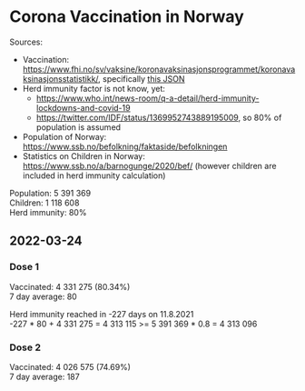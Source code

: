 # Corona Vaccination in Norway

Sources:

- Vaccination: <https://www.fhi.no/sv/vaksine/koronavaksinasjonsprogrammet/koronavaksinasjonsstatistikk/>, specifically [this JSON](https://www.fhi.no/api/chartdata/api/99119)
- Herd immunity factor is not know, yet:
  - <https://www.who.int/news-room/q-a-detail/herd-immunity-lockdowns-and-covid-19>
  - <https://twitter.com/IDF/status/1369952743889195009>, so 80% of population is assumed
- Population of Norway: <https://www.ssb.no/befolkning/faktaside/befolkningen>
- Statistics on Children in Norway: https://www.ssb.no/a/barnogunge/2020/bef/ (however children are included in herd immunity calculation)

Population: 5 391 369  
Children: 1 118 608  
Herd immunity: 80%  

## 2022-03-24

### Dose 1

Vaccinated: 4 331 275 (80.34%)  
7 day average: 80

Herd immunity reached in -227 days on 11.8.2021  
-227 * 80 + 4 331 275 = 4 313 115 >= 5 391 369 * 0.8 = 4 313 096

### Dose 2

Vaccinated: 4 026 575 (74.69%)  
7 day average: 187


